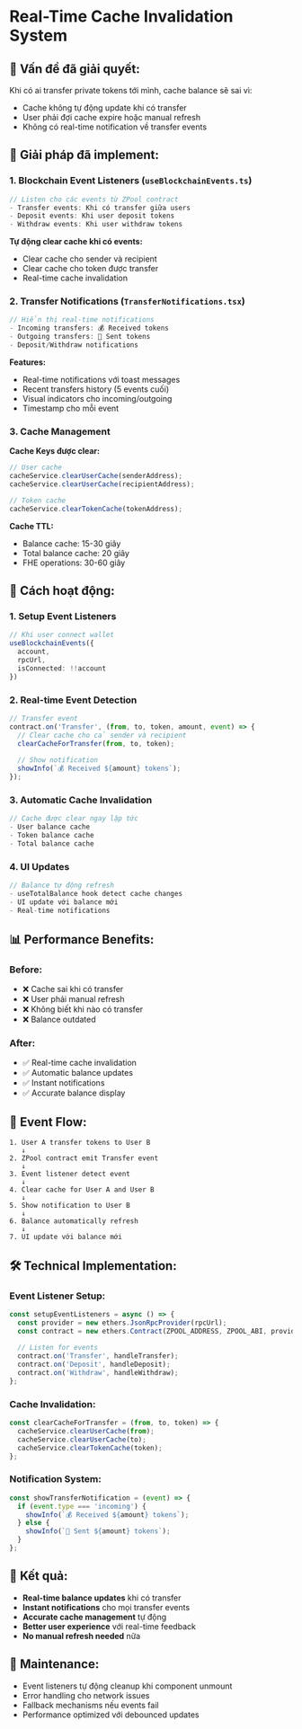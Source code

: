# Real-Time Cache Invalidation System

## 🎯 **Vấn đề đã giải quyết:**

Khi có ai transfer private tokens tới mình, cache balance sẽ sai vì:
- Cache không tự động update khi có transfer
- User phải đợi cache expire hoặc manual refresh
- Không có real-time notification về transfer events

## 🔧 **Giải pháp đã implement:**

### **1. Blockchain Event Listeners (`useBlockchainEvents.ts`)**

```typescript
// Listen cho các events từ ZPool contract
- Transfer events: Khi có transfer giữa users
- Deposit events: Khi user deposit tokens
- Withdraw events: Khi user withdraw tokens
```

**Tự động clear cache khi có events:**
- Clear cache cho sender và recipient
- Clear cache cho token được transfer
- Real-time cache invalidation

### **2. Transfer Notifications (`TransferNotifications.tsx`)**

```typescript
// Hiển thị real-time notifications
- Incoming transfers: 💰 Received tokens
- Outgoing transfers: 💸 Sent tokens
- Deposit/Withdraw notifications
```

**Features:**
- Real-time notifications với toast messages
- Recent transfers history (5 events cuối)
- Visual indicators cho incoming/outgoing
- Timestamp cho mỗi event

### **3. Cache Management**

**Cache Keys được clear:**
```typescript
// User cache
cacheService.clearUserCache(senderAddress);
cacheService.clearUserCache(recipientAddress);

// Token cache  
cacheService.clearTokenCache(tokenAddress);
```

**Cache TTL:**
- Balance cache: 15-30 giây
- Total balance cache: 20 giây
- FHE operations: 30-60 giây

## 🚀 **Cách hoạt động:**

### **1. Setup Event Listeners**
```typescript
// Khi user connect wallet
useBlockchainEvents({
  account,
  rpcUrl,
  isConnected: !!account
})
```

### **2. Real-time Event Detection**
```typescript
// Transfer event
contract.on('Transfer', (from, to, token, amount, event) => {
  // Clear cache cho cả sender và recipient
  clearCacheForTransfer(from, to, token);
  
  // Show notification
  showInfo(`💰 Received ${amount} tokens`);
});
```

### **3. Automatic Cache Invalidation**
```typescript
// Cache được clear ngay lập tức
- User balance cache
- Token balance cache  
- Total balance cache
```

### **4. UI Updates**
```typescript
// Balance tự động refresh
- useTotalBalance hook detect cache changes
- UI update với balance mới
- Real-time notifications
```

## 📊 **Performance Benefits:**

### **Before:**
- ❌ Cache sai khi có transfer
- ❌ User phải manual refresh
- ❌ Không biết khi nào có transfer
- ❌ Balance outdated

### **After:**
- ✅ Real-time cache invalidation
- ✅ Automatic balance updates
- ✅ Instant notifications
- ✅ Accurate balance display

## 🔄 **Event Flow:**

```
1. User A transfer tokens to User B
   ↓
2. ZPool contract emit Transfer event
   ↓
3. Event listener detect event
   ↓
4. Clear cache for User A and User B
   ↓
5. Show notification to User B
   ↓
6. Balance automatically refresh
   ↓
7. UI update với balance mới
```

## 🛠 **Technical Implementation:**

### **Event Listener Setup:**
```typescript
const setupEventListeners = async () => {
  const provider = new ethers.JsonRpcProvider(rpcUrl);
  const contract = new ethers.Contract(ZPOOL_ADDRESS, ZPOOL_ABI, provider);
  
  // Listen for events
  contract.on('Transfer', handleTransfer);
  contract.on('Deposit', handleDeposit);
  contract.on('Withdraw', handleWithdraw);
};
```

### **Cache Invalidation:**
```typescript
const clearCacheForTransfer = (from, to, token) => {
  cacheService.clearUserCache(from);
  cacheService.clearUserCache(to);
  cacheService.clearTokenCache(token);
};
```

### **Notification System:**
```typescript
const showTransferNotification = (event) => {
  if (event.type === 'incoming') {
    showInfo(`💰 Received ${amount} tokens`);
  } else {
    showInfo(`💸 Sent ${amount} tokens`);
  }
};
```

## 🎉 **Kết quả:**

- **Real-time balance updates** khi có transfer
- **Instant notifications** cho mọi transfer events
- **Accurate cache management** tự động
- **Better user experience** với real-time feedback
- **No manual refresh needed** nữa

## 🔧 **Maintenance:**

- Event listeners tự động cleanup khi component unmount
- Error handling cho network issues
- Fallback mechanisms nếu events fail
- Performance optimized với debounced updates 